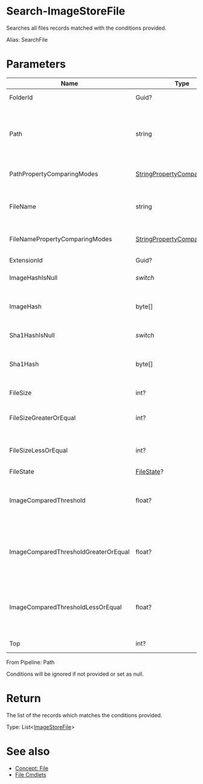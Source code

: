 # Search-ImageStoreFile
Searches all files records matched with the conditions provided.

Alias: SearchFile

# Parameters
|Name|Type|Description|Optional|
|---|---|---|---|
|FolderId|Guid?|Filters records by the folder where it's located.|Yes|
|Path|string|Filters records by the path to the directory where it's located. Filename is not included. Set to empty string to locate the files in the root directory of folders.|Yes|
|PathPropertyComparingModes|[StringPropertyComparingModes](../../type/StringPropertyComparingModes.md)|The ways to use Path in condition. Default value is ```Contains```.|Yes|
|FileName|string|Filters records by the file name. Extension is not included. Set to empty string to return the file without file name.|Yes|
|FileNamePropertyComparingModes|[StringPropertyComparingModes](../../type/StringPropertyComparingModes.md)|The ways to use FileName in condition. Default value is ```Contains```.|Yes|
|ExtensionId|Guid?|Filters by the id of the extension.|Yes|
|ImageHashIsNull|*switch*|Returns files which have no image hashing result.|Yes|
|ImageHash|byte[]|Filters records by image hashing result. Will be ignored when ImageHashIsNull is present.|Yes|
|Sha1HashIsNull|*switch*|Returns files which have no file hashing result.|Yes|
|Sha1Hash|byte[]|Filters records by file hashing result. Will be ignored when Sha1HashIsNull is present.|Yes|
|FileSize|int?|Filters records by the file size.|Yes|
|FileSizeGreaterOrEqual|int?|Returns files which are equal or larger than the size. Will be ignored when FileSize is present.|Yes|
|FileSizeLessOrEqual|int?|Returns files which are equal or smaller than the size. Will be ignored when FileSize is present.|Yes|
|FileState|[FileState](../../type/ImageStoreFile.md#file-state)?|Filters records by state.|Yes|
|ImageComparedThreshold|float?|Filters records by the maximum ImageComparedThreshold used in [Compare-ImageStoreSimilarFiles](../SimilarFile/CompareSimilarFiles.md) on this file.|Yes|
|ImageComparedThresholdGreaterOrEqual|float?|Returns files which ImageComparedThreshold are equal or greater than this value. Will be ignored when ImageComparedThreshold is present.|Yes|
|ImageComparedThresholdLessOrEqual|float?|Returns files which ImageComparedThreshold are equal or less than this value. Will be ignored when ImageComparedThreshold is present.|Yes|
|Top|int?|Limits the count of the results.|Yes|

From Pipeline: Path

Conditions will be ignored if not provided or set as null.

# Return
The list of the records which matches the conditions provided.

Type: List<[ImageStoreFile](../../type/ImageStoreFile.md)>

# See also
  * [Concept: File](../../concept/File.md)
  * [File Cmdlets](../cmdlets.md#file)
